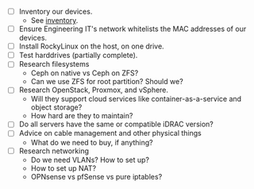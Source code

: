 - [ ] Inventory our devices.
  - See [inventory](https://docs.google.com/spreadsheets/d/1Mex7f6qN9uSypg3oOCucHvvdE0HO6KnUJdlAhtJ2QbY).
- [ ] Ensure Engineering IT's network whitelists the MAC addresses of our devices.
- [ ] Install RockyLinux on the host, on one drive.
- [ ] Test harddrives (partially complete).
- [ ] Research filesystems
  - Ceph on native vs Ceph on ZFS?
  - Can we use ZFS for root partition? Should we?
- [ ] Research OpenStack, Proxmox, and vSphere.
  - Will they support cloud services like container-as-a-service and object storage?
  - How hard are they to maintain?
- [ ] Do all servers have the same or compatible iDRAC version?
- [ ] Advice on cable management and other physical things
  - What do we need to buy, if anything?
- [ ] Research networking
  - Do we need VLANs? How to set up?
  - How to set up NAT?
  - OPNsense vs pfSense vs pure iptables?
